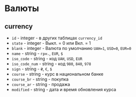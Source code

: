 # Валюты
## currency
- `id` - integer - в других таблицах `currency_id`
- `state` - integer - Выкл. = 0 или Вкл. = 1
- `blank` - integer - Валюта по умолчанию `UAH=1`, `USD=0`, `EUR=0`
- `name` - string - `грн.`, `EUR`, `$`
- `iso_code` - string - код `UAH`, `USD`, `EUR`
- `iso_code_num` - string - код `980`, `840`, `978`
- `sign` - string - `₴`, `€`, `$`
- `course` - string - курс в национальном банке
- `course_br` - string - покупка
- `course_ar` - string - продажа
- `modified` - string - дата и время обновления курса
 

